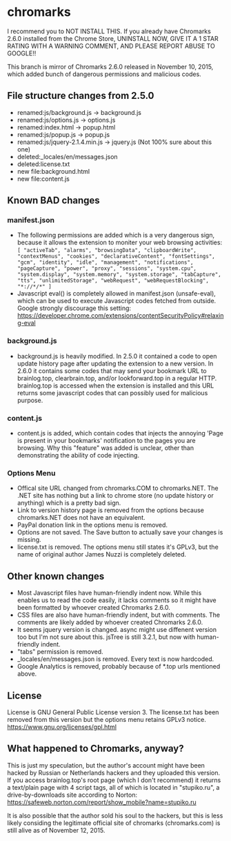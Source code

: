 # chromarks
I recommend you to NOT INSTALL THIS. If you already have Chromarks 2.6.0 installed from the Chrome Store, UNINSTALL NOW, GIVE IT A 1 STAR RATING WITH A WARNING COMMENT, AND PLEASE REPORT ABUSE TO GOOGLE!!

This branch is mirror of Chromarks 2.6.0 released in November 10, 2015, which added bunch of dangerous permissions and malicious codes.

## File structure changes from 2.5.0
* renamed:js/background.js -> background.js
* renamed:js/options.js -> options.js
* renamed:index.html -> popup.html
* renamed:js/popup.js -> popup.js
* renamed:js/jquery-2.1.4.min.js -> jquery.js (Not 100% sure about this one)
* deleted:_locales/en/messages.json
* deleted:license.txt
* new file:background.html
* new file:content.js

## Known BAD changes
### manifest.json
* The following permissions are added which is a very dangerous sign, because it allows the extension to moniter your web browsing activities: `[ "activeTab", "alarms", "browsingData", "clipboardWrite", "contextMenus", "cookies", "declarativeContent", "fontSettings", "gcm", "identity", "idle", "management", "notifications", "pageCapture", "power", "proxy", "sessions", "system.cpu", "system.display", "system.memory", "system.storage", "tabCapture", "tts", "unlimitedStorage", "webRequest", "webRequestBlocking", "*://*/*" ]`
* Javascript eval() is completely allowed in manifest.json (unsafe-eval), which can be used to execute Javascript codes fetched from outside. Google strongly discourage this setting: https://developer.chrome.com/extensions/contentSecurityPolicy#relaxing-eval

### background.js
* background.js is heavily modified. In 2.5.0 it contained a code to open update history page after updating the extension to a new version. In 2.6.0 it contains some codes that may send your bookmark URL to brainlog.top, clearbrain.top, and/or lookforward.top in a regular HTTP. brainlog.top is accessed when the extension is installed and this URL returns some javascript codes that can possibly used for malicious purpose.

### content.js
* content.js is added, which contain codes that injects the annoying 'Page is present in your bookmarks' notification to the pages you are browsing. Why this "feature" was added is unclear, other than demonstrating the ability of code injecting.

### Options Menu
* Offical site URL changed from chromarks.COM to chromarks.NET. The .NET site has nothing but a link to chrome store (no update history or anything) which is a pretty bad sign.
* Link to version history page is removed from the options because chromarks.NET does not have an equivalent.
* PayPal donation link in the options menu is removed.
* Options are not saved. The Save button to actually save your changes is missing.
* license.txt is removed. The options menu still states it's GPLv3, but the name of original author James Nuzzi is completely deleted.

## Other known changes
* Most Javascript files have human-friendly indent now. While this enables us to read the code easily, it lacks comments so it might have been formatted by whoever created Chromarks 2.6.0.
* CSS files are also have human-friendly indent, but with comments. The comments are likely added by whoever created Chromarks 2.6.0.
* It seems jquery version is changed. async might use diffenent version too but I'm not sure about this. jsTree is still 3.2.1, but now with human-friendly indent.
* "tabs" permission is removed.
* _locales/en/messages.json is removed. Every text is now hardcoded.
* Google Analytics is removed, probably because of *.top urls mentioned above.

## License
License is GNU General Public License version 3. The license.txt has been removed from this version but the options menu retains GPLv3 notice.
https://www.gnu.org/licenses/gpl.html

## What happened to Chromarks, anyway?
This is just my speculation, but the author's account might have been hacked by Russian or Netherlands hackers and they uploaded this version.
If you access brainlog.top's root page (which I don't recommend) it returns a text/plain page with 4 script tags, all of which is located in "stupiko.ru", a drive-by-downloads site according to Norton: https://safeweb.norton.com/report/show_mobile?name=stupiko.ru

It is also possible that the author sold his soul to the hackers, but this is less likely considing the legitimate official site of chromarks (chromarks.com) is still alive as of November 12, 2015.
